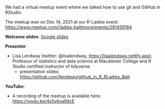 We had a virtual meetup event where we talked how to use git and GitHub in RStudio.

The meetup was on Dec 14, 2021 at our R-Ladies event: https://www.meetup.com/rladies-baltimore/events/281459184 

**Welcome slides**: [Google slides](https://docs.google.com/presentation/d/12rp1QDNWUPJtqHO252hEOQqoJh50cDjB-8Vq9166XAQ/edit?usp=sharing)

**Presenter**:
  - Lisa Lendway (twitter: @lisalendway, https://lisalendway.netlify.app), Professor of statistics and data science at Macalester College and R Studio certified instructor of tidyverse. 
    - presentation slides: https://github.com/llendway/github_in_R_RLadies_Balt 

**YouTube**: 
  - A recording of the meetup is available here: https://youtu.be/4s5yAxa99cE

